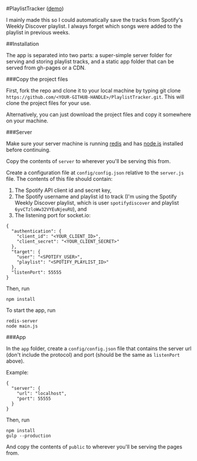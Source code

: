 #PlaylistTracker ([demo](http://leekevin.github.io/PlaylistTracker/))

I mainly made this so I could automatically save the tracks from Spotify's Weekly Discover playlist. I always forget which songs were added to the playlist in previous weeks.

##Installation

The app is separated into two parts: a super-simple server folder for serving and storing playlist tracks, and a static app folder that can be served from gh-pages or a CDN.

###Copy the project files

First, fork the repo and clone it to your local machine by typing git clone `https://github.com/<YOUR-GITHUB-HANDLE>/PlaylistTracker.git`. This will clone the project files for your use.

Alternatively, you can just download the project files and copy it somewhere on your machine.

###Server

Make sure your server machine is running [redis](http://redis.io/topics/quickstart) and has [node.js](http://nodejs.org/download/) installed before continuing.

Copy the contents of `server` to wherever you'll be serving this from.

Create a configuration file at `config/config.json` relative to the `server.js` file. The contents of this file should contain:

1. The Spotify API client id and secret key, 
2. The Spotify username and playlist id to track (I'm using the Spotify Weekly Discover playlist, which is user `spotifydiscover` and playlist `6yvCTzloWw32VYEuNjeuRU`), and 
3. The listening port for socket.io:

```
{
  "authentication": {
    "client_id": "<YOUR_CLIENT_ID>",
    "client_secret": "<YOUR_CLIENT_SECRET>"
  },
  "target": {
    "user": "<SPOTIFY_USER>",
    "playlist": "<SPOTIFY_PLAYLIST_ID>"
  },
  "listenPort": 55555
}
```

Then, run
```
npm install
```

To start the app, run
```
redis-server
node main.js
```

###App

In the `app` folder, create a `config/config.json` file that contains the server url (don't include the protocol) and port (should be the same as `listenPort` above).

Example:
```
{
  "server": {
    "url": "localhost",
    "port": 55555
  }
}
```

Then, run

```
npm install
gulp --production
```

And copy the contents of `public` to wherever you'll be serving the pages from.



